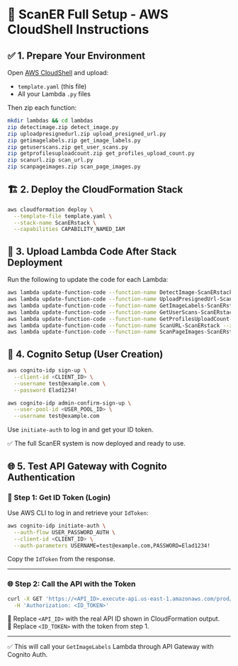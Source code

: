 # 🧠 ScanER Full Setup - AWS CloudShell Instructions

## ✅ 1. Prepare Your Environment

Open [AWS CloudShell](https://console.aws.amazon.com/cloudshell/) and upload:

- `template.yaml` (this file)
- All your Lambda `.py` files

Then zip each function:

```bash
mkdir lambdas && cd lambdas
zip detectimage.zip detect_image.py
zip uploadpresignedurl.zip upload_presigned_url.py
zip getimagelabels.zip get_image_labels.py
zip getuserscans.zip get_user_scans.py
zip getprofilesuploadcount.zip get_profiles_upload_count.py
zip scanurl.zip scan_url.py
zip scanpageimages.zip scan_page_images.py
```

## 🏗️ 2. Deploy the CloudFormation Stack

```bash
aws cloudformation deploy \
  --template-file template.yaml \
  --stack-name ScanERstack \
  --capabilities CAPABILITY_NAMED_IAM
```

## 🔁 3. Upload Lambda Code After Stack Deployment

Run the following to update the code for each Lambda:

```bash
aws lambda update-function-code --function-name DetectImage-ScanERstack --zip-file fileb://lambdas/detectimage.zip
aws lambda update-function-code --function-name UploadPresignedUrl-ScanERstack --zip-file fileb://lambdas/uploadpresignedurl.zip
aws lambda update-function-code --function-name GetImageLabels-ScanERstack --zip-file fileb://lambdas/getimagelabels.zip
aws lambda update-function-code --function-name GetUserScans-ScanERstack --zip-file fileb://lambdas/getuserscans.zip
aws lambda update-function-code --function-name GetProfilesUploadCount-ScanERstack --zip-file fileb://lambdas/getprofilesuploadcount.zip
aws lambda update-function-code --function-name ScanURL-ScanERstack --zip-file fileb://lambdas/scanurl.zip
aws lambda update-function-code --function-name ScanPageImages-ScanERstack --zip-file fileb://lambdas/scanpageimages.zip
```

## 🔐 4. Cognito Setup (User Creation)

```bash
aws cognito-idp sign-up \
  --client-id <CLIENT_ID> \
  --username test@example.com \
  --password Elad1234!

aws cognito-idp admin-confirm-sign-up \
  --user-pool-id <USER_POOL_ID> \
  --username test@example.com
```

Use `initiate-auth` to log in and get your ID token.

✅ The full ScanER system is now deployed and ready to use.

## 🌐 5. Test API Gateway with Cognito Authentication

### 🔐 Step 1: Get ID Token (Login)
Use AWS CLI to log in and retrieve your `IdToken`:

```bash
aws cognito-idp initiate-auth \
  --auth-flow USER_PASSWORD_AUTH \
  --client-id <CLIENT_ID> \
  --auth-parameters USERNAME=test@example.com,PASSWORD=Elad1234!
```

Copy the `IdToken` from the response.

---

### 🌐 Step 2: Call the API with the Token

```bash
curl -X GET 'https://<API_ID>.execute-api.us-east-1.amazonaws.com/prod/image?imageName=test_image.png' \
  -H 'Authorization: <ID_TOKEN>'
```

📌 Replace `<API_ID>` with the real API ID shown in CloudFormation output.  
📌 Replace `<ID_TOKEN>` with the token from step 1.

---

✅ This will call your `GetImageLabels` Lambda through API Gateway with Cognito Auth.
